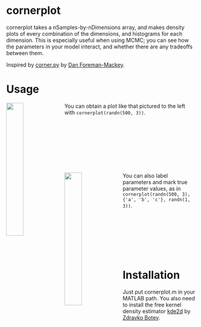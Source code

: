 # cornerplot

cornerplot takes a nSamples-by-nDimensions array, and makes density plots of every combination of the dimensions, and histograms for each dimension.
This is especially useful when using MCMC; you can see how the parameters in your model interact, and whether there are any tradeoffs between them.

Inspired by [corner.py](https://github.com/dfm/corner.py) by [Dan Foreman-Mackey](http://dan.iel.fm/).


# Usage
<img src="http://wtadler.com/picdrop/cornerplot.png" width=30% align="left" />

You can obtain a plot like that pictured to the left with `cornerplot(randn(500, 3))`.
<br />
<br />
<br />
<br />
<br />
<br />
<br />
<br />
<br />


<img src="http://wtadler.com/picdrop/cornerplot_labels.png" width=30% align="left" />

You can also label parameters and mark true parameter values, as in `cornerplot(randn(500, 3), {'a', 'b', 'c'}, randn(1, 3))`.
<br />
<br />
<br />
<br />
<br />
<br />
<br />
<br />

# Installation
Just put cornerplot.m in your MATLAB path. You also need to install the free kernel density estimator [kde2d](http://www.mathworks.com/matlabcentral/fileexchange/17204-kernel-density-estimation) by [Zdravko Botev](http://web.maths.unsw.edu.au/~zdravkobotev/).
